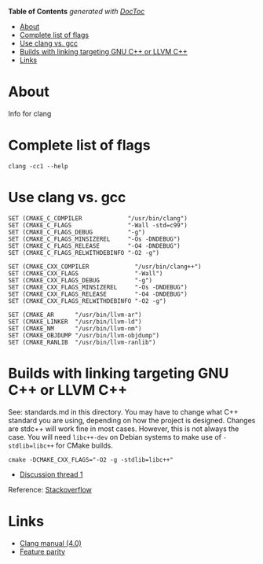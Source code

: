 <!-- START doctoc generated TOC please keep comment here to allow auto update -->
<!-- DON'T EDIT THIS SECTION, INSTEAD RE-RUN doctoc TO UPDATE -->
**Table of Contents**  *generated with [DocToc](https://github.com/thlorenz/doctoc)*

- [About](#about)
- [Complete list of flags](#complete-list-of-flags)
- [Use clang vs. gcc](#use-clang-vs-gcc)
- [Builds with linking targeting GNU C++ or LLVM C++](#builds-with-linking-targeting-gnu-c-or-llvm-c)
- [Links](#links)

<!-- END doctoc generated TOC please keep comment here to allow auto update -->

# About 

Info for clang

# Complete list of flags

```
clang -cc1 --help
```

# Use clang vs. gcc

```
SET (CMAKE_C_COMPILER             "/usr/bin/clang")
SET (CMAKE_C_FLAGS                "-Wall -std=c99")
SET (CMAKE_C_FLAGS_DEBUG          "-g")
SET (CMAKE_C_FLAGS_MINSIZEREL     "-Os -DNDEBUG")
SET (CMAKE_C_FLAGS_RELEASE        "-O4 -DNDEBUG")
SET (CMAKE_C_FLAGS_RELWITHDEBINFO "-O2 -g")

SET (CMAKE_CXX_COMPILER             "/usr/bin/clang++")
SET (CMAKE_CXX_FLAGS                "-Wall")
SET (CMAKE_CXX_FLAGS_DEBUG          "-g")
SET (CMAKE_CXX_FLAGS_MINSIZEREL     "-Os -DNDEBUG")
SET (CMAKE_CXX_FLAGS_RELEASE        "-O4 -DNDEBUG")
SET (CMAKE_CXX_FLAGS_RELWITHDEBINFO "-O2 -g")

SET (CMAKE_AR      "/usr/bin/llvm-ar")
SET (CMAKE_LINKER  "/usr/bin/llvm-ld")
SET (CMAKE_NM      "/usr/bin/llvm-nm")
SET (CMAKE_OBJDUMP "/usr/bin/llvm-objdump")
SET (CMAKE_RANLIB  "/usr/bin/llvm-ranlib")

```

# Builds with linking targeting GNU C++ or LLVM C++

See: standards.md in this directory. You may have to change what C++ standard you are using, depending on how the project is designed. Changes are stdc++ will work fine in most cases. However, this is not always the case. You will need `libc++-dev` on Debian systems to make use of `-stdlib=libc++` for CMake builds.

```
cmake -DCMAKE_CXX_FLAGS="-O2 -g -stdlib=libc++"
```

* [Discussion thread 1](http://stackoverflow.com/questions/14972425/should-i-use-libc-or-libstdc)

Reference: [Stackoverflow](http://stackoverflow.com/questions/7031126/switching-between-gcc-and-clang-llvm-using-cmake)

# Links

* [Clang manual (4.0)](http://clang.llvm.org/docs/UsersManual.html)
* [Feature parity](http://clang.llvm.org/cxx_status.html)
